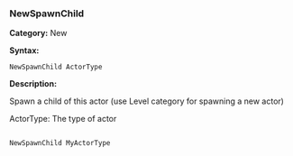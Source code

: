 ### NewSpawnChild

**Category:**
New

**Syntax:**

```scorpionengine
NewSpawnChild ActorType
```

**Description:**

Spawn a child of this actor (use Level category for spawning a new actor)

ActorType: The type of actor

```scorpionengine

NewSpawnChild MyActorType

```
